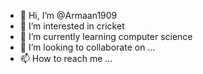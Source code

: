 - 👋 Hi, I’m @Armaan1909
- 👀 I’m interested in cricket
- 🌱 I’m currently learning computer science
- 💞️ I’m looking to collaborate on ...
- 📫 How to reach me ...

<!---
Armaan1909/Armaan1909 is a ✨ special ✨ repository because its `README.md` (this file) appears on your GitHub profile.
You can click the Preview link to take a look at your changes.
--->
